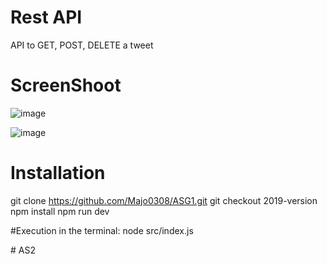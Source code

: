 # Rest API
API to GET, POST, DELETE a tweet

# ScreenShoot
![image](https://user-images.githubusercontent.com/94149435/155929706-e1c124f6-a49c-4cfc-8914-c508e2669e74.png)

![image](https://user-images.githubusercontent.com/94149435/155929680-bb68c6af-2b94-4bd9-8630-791eb5fd0abc.png)

# Installation

git clone https://github.com/Majo0308/ASG1.git
git checkout 2019-version
npm install
npm run dev

#Execution
in the terminal:
node src/index.js


#   A S 2  
 